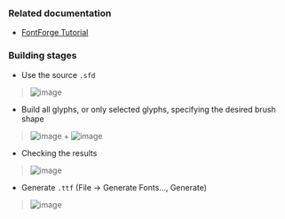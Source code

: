 ### Related documentation
- [FontForge Tutorial](https://fontforge.org/docs/tutorial.html)

### Building stages 

- Use the source `.sfd`
>![image](https://dice.netxs.online/cloud/monotty/build/step1-source.png)

- Build all glyphs, or only selected glyphs, specifying the desired brush shape 
>![image](https://dice.netxs.online/cloud/monotty/build/step2-menu-build.png) + ![image](https://dice.netxs.online/cloud/monotty/build/build-brush.png)

- Checking the results
>![image](https://dice.netxs.online/cloud/monotty/build/step2-build.png)

- Generate `.ttf` (File -> Generate Fonts..., Generate)
>![image](https://dice.netxs.online/cloud/monotty/build/step3-generate.png)
